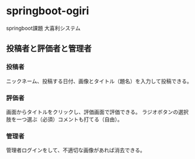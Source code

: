 # springboot-ogiri
springboot課題 大喜利システム

## 投稿者と評価者と管理者
### 投稿者
ニックネーム、投稿する日付、画像とタイトル（題名）を入力して投稿できる。

### 評価者
画面からタイトルをクリックし、評価画面で評価できる。
ラジオボタンの選択肢を一つ選ぶ（必須）コメントも打てる（自由）。

### 管理者
管理者ログインをして、不適切な画像があれば消去できる。
